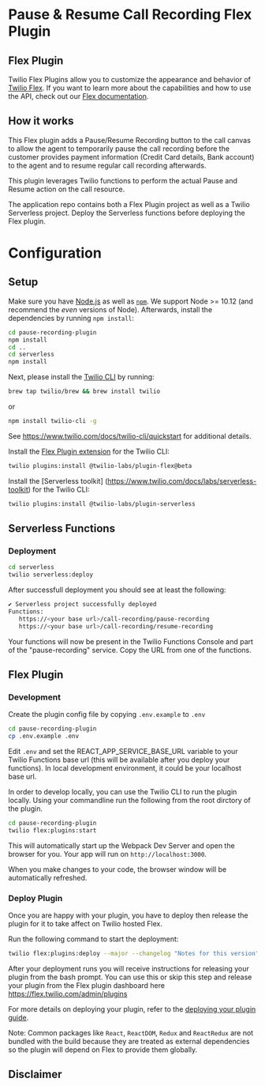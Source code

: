 # Pause & Resume Call Recording Flex Plugin

## Flex Plugin

Twilio Flex Plugins allow you to customize the appearance and behavior of [Twilio Flex](https://www.twilio.com/flex). If you want to learn more about the capabilities and how to use the API, check out our [Flex documentation](https://www.twilio.com/docs/flex).

## How it works
This Flex plugin adds a Pause/Resume Recording button to the call canvas to allow the agent to temporarily pause the call recording before the customer provides payment information (Credit Card details, Bank account) to the agent and to resume regular call recording afterwards. 

This plugin leverages Twilio functions to perform the actual Pause and Resume action on the call resource.

The application repo contains both a Flex Plugin project as well as a Twilio Serverless project.  Deploy the Serverless functions before deploying the Flex plugin.

# Configuration

## Setup

Make sure you have [Node.js](https://nodejs.org) as well as [`npm`](https://npmjs.com). We support Node >= 10.12 (and recommend the _even_ versions of Node). Afterwards, install the dependencies by running `npm install`:

```bash
cd pause-recording-plugin
npm install
cd ..
cd serverless
npm install
```

Next, please install the [Twilio CLI](https://www.twilio.com/docs/twilio-cli/quickstart) by running:

```bash
brew tap twilio/brew && brew install twilio
```
or
```bash
npm install twilio-cli -g
```
See https://www.twilio.com/docs/twilio-cli/quickstart for additional details.

Install the [Flex Plugin extension](https://github.com/twilio-labs/plugin-flex/tree/v1-beta) for the Twilio CLI:

```bash
twilio plugins:install @twilio-labs/plugin-flex@beta
```

Install the [Serverless toolkit] (https://www.twilio.com/docs/labs/serverless-toolkit) for the Twilio CLI:

```bash
twilio plugins:install @twilio-labs/plugin-serverless
```

## Serverless Functions

### Deployment

```bash
cd serverless
twilio serverless:deploy
```
After successfull deployment you should see at least the following:
```bash
✔ Serverless project successfully deployed
Functions:
   https://<your base url>/call-recording/pause-recording
   https://<your base url>/call-recording/resume-recording
```

Your functions will now be present in the Twilio Functions Console and part of the "pause-recording" service. Copy the URL from one of the functions. 

## Flex Plugin

### Development

Create the plugin config file by copying `.env.example` to `.env` 

```bash
cd pause-recording-plugin
cp .env.example .env
```

Edit `.env` and set the REACT_APP_SERVICE_BASE_URL variable to your Twilio Functions base url (this will be available after you deploy your functions). In local development environment, it could be your localhost base url.

In order to develop locally, you can use the Twilio CLI to run the plugin locally. Using your commandline run the following from the root dirctory of the plugin.

```bash
cd pause-recording-plugin
twilio flex:plugins:start
```

This will automatically start up the Webpack Dev Server and open the browser for you. Your app will run on `http://localhost:3000`.

When you make changes to your code, the browser window will be automatically refreshed.


### Deploy Plugin

Once you are happy with your plugin, you have to deploy then release the plugin for it to take affect on Twilio hosted Flex.

Run the following command to start the deployment:

```bash
twilio flex:plugins:deploy --major --changelog "Notes for this version" --description "Functionality of the plugin"
```

After your deployment runs you will receive instructions for releasing your plugin from the bash prompt. You can use this or skip this step and release your plugin from the Flex plugin dashboard here https://flex.twilio.com/admin/plugins

For more details on deploying your plugin, refer to the [deploying your plugin guide](https://www.twilio.com/docs/flex/plugins#deploying-your-plugin).

Note: Common packages like `React`, `ReactDOM`, `Redux` and `ReactRedux` are not bundled with the build because they are treated as external dependencies so the plugin will depend on Flex to provide them globally.


## Disclaimer